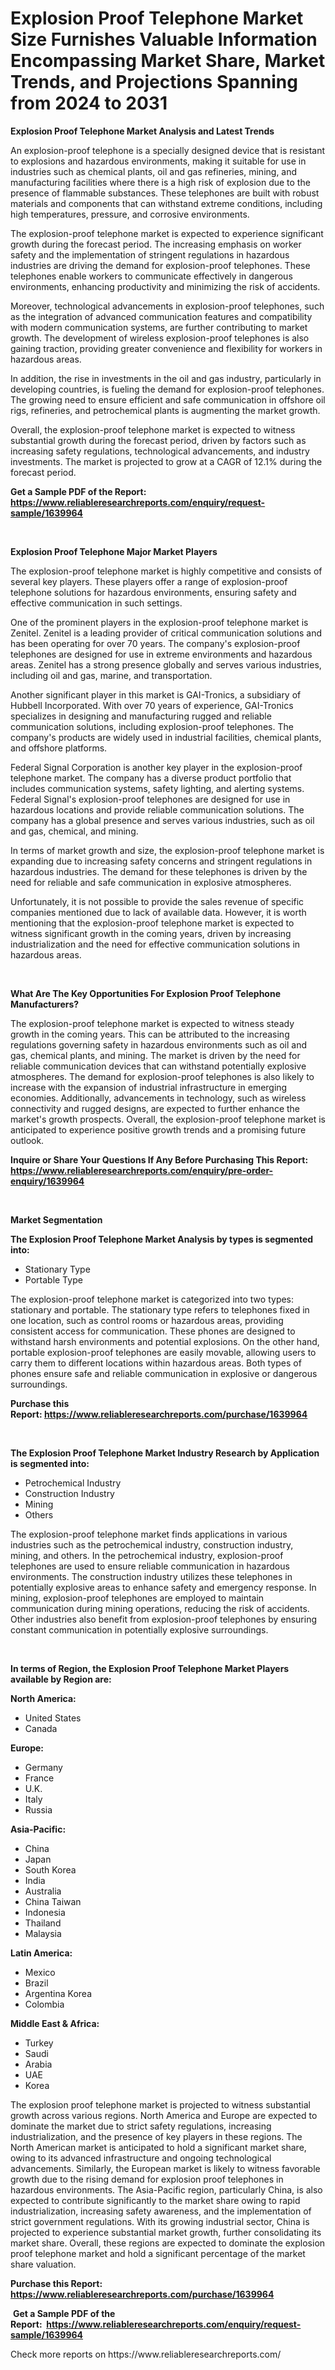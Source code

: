 <p><h1>Explosion Proof Telephone Market Size Furnishes Valuable Information Encompassing Market Share, Market Trends, and Projections Spanning from 2024 to 2031</h1></p><p><strong>Explosion Proof Telephone Market Analysis and Latest Trends</strong></p>
<p><p>An explosion-proof telephone is a specially designed device that is resistant to explosions and hazardous environments, making it suitable for use in industries such as chemical plants, oil and gas refineries, mining, and manufacturing facilities where there is a high risk of explosion due to the presence of flammable substances. These telephones are built with robust materials and components that can withstand extreme conditions, including high temperatures, pressure, and corrosive environments.</p><p>The explosion-proof telephone market is expected to experience significant growth during the forecast period. The increasing emphasis on worker safety and the implementation of stringent regulations in hazardous industries are driving the demand for explosion-proof telephones. These telephones enable workers to communicate effectively in dangerous environments, enhancing productivity and minimizing the risk of accidents.</p><p>Moreover, technological advancements in explosion-proof telephones, such as the integration of advanced communication features and compatibility with modern communication systems, are further contributing to market growth. The development of wireless explosion-proof telephones is also gaining traction, providing greater convenience and flexibility for workers in hazardous areas.</p><p>In addition, the rise in investments in the oil and gas industry, particularly in developing countries, is fueling the demand for explosion-proof telephones. The growing need to ensure efficient and safe communication in offshore oil rigs, refineries, and petrochemical plants is augmenting the market growth.</p><p>Overall, the explosion-proof telephone market is expected to witness substantial growth during the forecast period, driven by factors such as increasing safety regulations, technological advancements, and industry investments. The market is projected to grow at a CAGR of 12.1% during the forecast period.</p></p>
<p><strong>Get a Sample PDF of the Report:&nbsp; <a href="https://www.reliableresearchreports.com/enquiry/request-sample/1639964">https://www.reliableresearchreports.com/enquiry/request-sample/1639964</a></strong></p>
<p>&nbsp;</p>
<p><strong>Explosion Proof Telephone Major Market Players</strong></p>
<p><p>The explosion-proof telephone market is highly competitive and consists of several key players. These players offer a range of explosion-proof telephone solutions for hazardous environments, ensuring safety and effective communication in such settings.</p><p>One of the prominent players in the explosion-proof telephone market is Zenitel. Zenitel is a leading provider of critical communication solutions and has been operating for over 70 years. The company's explosion-proof telephones are designed for use in extreme environments and hazardous areas. Zenitel has a strong presence globally and serves various industries, including oil and gas, marine, and transportation.</p><p>Another significant player in this market is GAI-Tronics, a subsidiary of Hubbell Incorporated. With over 70 years of experience, GAI-Tronics specializes in designing and manufacturing rugged and reliable communication solutions, including explosion-proof telephones. The company's products are widely used in industrial facilities, chemical plants, and offshore platforms.</p><p>Federal Signal Corporation is another key player in the explosion-proof telephone market. The company has a diverse product portfolio that includes communication systems, safety lighting, and alerting systems. Federal Signal's explosion-proof telephones are designed for use in hazardous locations and provide reliable communication solutions. The company has a global presence and serves various industries, such as oil and gas, chemical, and mining.</p><p>In terms of market growth and size, the explosion-proof telephone market is expanding due to increasing safety concerns and stringent regulations in hazardous industries. The demand for these telephones is driven by the need for reliable and safe communication in explosive atmospheres.</p><p>Unfortunately, it is not possible to provide the sales revenue of specific companies mentioned due to lack of available data. However, it is worth mentioning that the explosion-proof telephone market is expected to witness significant growth in the coming years, driven by increasing industrialization and the need for effective communication solutions in hazardous areas.</p></p>
<p>&nbsp;</p>
<p><strong>What Are The Key Opportunities For Explosion Proof Telephone Manufacturers?</strong></p>
<p><p>The explosion-proof telephone market is expected to witness steady growth in the coming years. This can be attributed to the increasing regulations governing safety in hazardous environments such as oil and gas, chemical plants, and mining. The market is driven by the need for reliable communication devices that can withstand potentially explosive atmospheres. The demand for explosion-proof telephones is also likely to increase with the expansion of industrial infrastructure in emerging economies. Additionally, advancements in technology, such as wireless connectivity and rugged designs, are expected to further enhance the market's growth prospects. Overall, the explosion-proof telephone market is anticipated to experience positive growth trends and a promising future outlook.</p></p>
<p><strong>Inquire or Share Your Questions If Any Before Purchasing This Report: <a href="https://www.reliableresearchreports.com/enquiry/pre-order-enquiry/1639964">https://www.reliableresearchreports.com/enquiry/pre-order-enquiry/1639964</a></strong></p>
<p>&nbsp;</p>
<p><strong>Market Segmentation</strong></p>
<p><strong>The Explosion Proof Telephone Market Analysis by types is segmented into:</strong></p>
<p><ul><li>Stationary Type</li><li>Portable Type</li></ul></p>
<p><p>The explosion-proof telephone market is categorized into two types: stationary and portable. The stationary type refers to telephones fixed in one location, such as control rooms or hazardous areas, providing consistent access for communication. These phones are designed to withstand harsh environments and potential explosions. On the other hand, portable explosion-proof telephones are easily movable, allowing users to carry them to different locations within hazardous areas. Both types of phones ensure safe and reliable communication in explosive or dangerous surroundings.</p></p>
<p><strong>Purchase this Report:&nbsp;<a href="https://www.reliableresearchreports.com/purchase/1639964">https://www.reliableresearchreports.com/purchase/1639964</a></strong></p>
<p>&nbsp;</p>
<p><strong>The Explosion Proof Telephone Market Industry Research by Application is segmented into:</strong></p>
<p><ul><li>Petrochemical Industry</li><li>Construction Industry</li><li>Mining</li><li>Others</li></ul></p>
<p><p>The explosion-proof telephone market finds applications in various industries such as the petrochemical industry, construction industry, mining, and others. In the petrochemical industry, explosion-proof telephones are used to ensure reliable communication in hazardous environments. The construction industry utilizes these telephones in potentially explosive areas to enhance safety and emergency response. In mining, explosion-proof telephones are employed to maintain communication during mining operations, reducing the risk of accidents. Other industries also benefit from explosion-proof telephones by ensuring constant communication in potentially explosive surroundings.</p></p>
<p>&nbsp;</p>
<p><strong>In terms of Region, the Explosion Proof Telephone Market Players available by Region are:</strong></p>
<p>
    <p> <strong> North America: </strong>
        <ul>
            <li>United States</li>
            <li>Canada</li>
        </ul>
        </p> 
    <p> <strong> Europe: </strong>
        <ul>
            <li>Germany</li>
            <li>France</li>
            <li>U.K.</li>
            <li>Italy</li>
            <li>Russia</li>
        </ul>
        </p> 
    <p> <strong> Asia-Pacific: </strong>
        <ul>
            <li>China</li>
            <li>Japan</li>
            <li>South Korea</li>
            <li>India</li>
            <li>Australia</li>
            <li>China Taiwan</li>
            <li>Indonesia</li>
            <li>Thailand</li>
            <li>Malaysia</li>
        </ul>
        </p> 
    <p> <strong> Latin America: </strong>
        <ul>
            <li>Mexico</li>
            <li>Brazil</li>
            <li>Argentina Korea</li>
            <li>Colombia</li>
        </ul>
        </p> 
    <p> <strong> Middle East & Africa: </strong>
        <ul>
            <li>Turkey</li>
            <li>Saudi</li>
            <li>Arabia</li>
            <li>UAE</li>
            <li>Korea</li>
        </ul>
    </p>
    </p>
<p><p>The explosion proof telephone market is projected to witness substantial growth across various regions. North America and Europe are expected to dominate the market due to strict safety regulations, increasing industrialization, and the presence of key players in these regions. The North American market is anticipated to hold a significant market share, owing to its advanced infrastructure and ongoing technological advancements. Similarly, the European market is likely to witness favorable growth due to the rising demand for explosion proof telephones in hazardous environments. The Asia-Pacific region, particularly China, is also expected to contribute significantly to the market share owing to rapid industrialization, increasing safety awareness, and the implementation of strict government regulations. With its growing industrial sector, China is projected to experience substantial market growth, further consolidating its market share. Overall, these regions are expected to dominate the explosion proof telephone market and hold a significant percentage of the market share valuation.</p></p>
<p><strong>Purchase this Report: <a href="https://www.reliableresearchreports.com/purchase/1639964">https://www.reliableresearchreports.com/purchase/1639964</a></strong></p>
<p>&nbsp;<strong>Get a Sample PDF of the Report:&nbsp;&nbsp;<a href="https://www.reliableresearchreports.com/enquiry/request-sample/1639964">https://www.reliableresearchreports.com/enquiry/request-sample/1639964</a></strong></p>
<p><strong></strong></p>
<p>Check more reports on https://www.reliableresearchreports.com/</p>